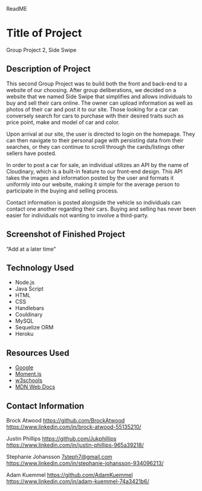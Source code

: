 
ReadME

# Title of Project
Group Project 2, Side Swipe

## Description of Project
This second Group Project was to build both the front and back-end to a website of our choosing. After group deliberations, we decided on a website that we named Side Swipe that simplifies and allows individuals to buy and sell their cars online. 
The owner can upload information as well as photos of their car and post it to our site. Those looking for a car can conversely search for cars to purchase with their desired traits such as price point, make and model of car and color. 

Upon arrival at our site, the user is directed to login on the homepage. They can then navigate to their personal page with persisting data from their searches, or they can continue to scroll through the cards/listings other sellers have posted. 

In order to post a car for sale, an individual utilizes an API by the name of Cloudinary, which is a built-in feature to our front-end design. This API takes the images and information posted by the user and formats it uniformly into our website, making it simple for the average person to participate in the buying and selling process. 

Contact information is posted alongside the vehicle so individuals can contact one another regarding their cars.
Buying and selling has never been easier for individuals not wanting to involve a third-party.

 
 
 ## Screenshot of Finished Project
“Add at a later time”


## Technology Used
- Node.js
- Java Script
- HTML
- CSS
- Handlebars
- Couldinary
- MySQL
- Sequelize ORM
- Heroku


## Resources Used
- [Google](https://google.com)
- [Moment.js](https://momentjs.com)
- [w3schools](https://w3schools.com)
- [MDN Web Docs](https://developer.mozilla.org)


## Contact Information
Brock Atwood
https://github.com/BrockAtwood
https://www.linkedin.com/in/brock-atwood-55135210/

Justin Phillips
https://github.com/Jukphillips
https://www.linkedin.com/in/justin-phillips-965a39218/

Stephanie Johansson
7steph7@gmail.com
https://www.linkedin.com/in/stephanie-johansson-934096213/

Adam Kuemmel
https://github.com/AdamKuemmel
https://www.linkedin.com/in/adam-kuemmel-74a3421b6/


